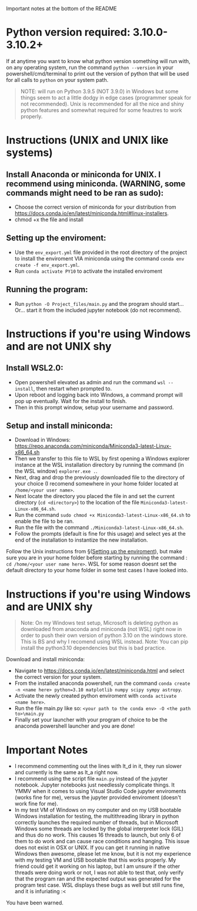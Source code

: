 Important notes at the bottom of the README
# Python version required: 3.10.0-3.10.2+
If at anytime you want to know what python version something will run with, on any operating system, run the command ```python --version``` in your powershell/cmd/terminal to print out the version of python that will be used for all calls to ```python``` on your system path.

> NOTE: will run on Python 3.9.5 (NOT 3.9.0) in Windows but some things seem to act a little dodgy in edge cases (programmer speak for not recommended). Unix is recommended for all the nice and shiny python features and somewhat required for some feautres to work properly.

# Instructions (UNIX and UNIX like systems)
## Install Anaconda or miniconda for UNIX. I recommend using miniconda. (WARNING, some commands might need to be ran as sudo):
- Choose the correct version of miniconda for your distribution from https://docs.conda.io/en/latest/miniconda.html#linux-installers.
- chmod +x the file and install

## Setting up the enviroment:
- Use the ```env_export.yml``` file provided in the root directory of the project to install the enviroment VIA miniconda using the command ```conda env create -f env_export.yml```.
- Run ```conda activate PY10``` to activate the installed enviroment

## Running the program:
- Run ```python -O Project_files/main.py``` and the program should start... Or... start it from the included jupyter notebook (do not recommend).

# Instructions if you're using Windows and are not UNIX shy
## Install WSL2.0:
- Open powershell elevated as admin and run the command ```wsl --install```, then restart when prompted to.
- Upon reboot and logging back into Windows, a command prompt will pop up eventually. Wait for the install to finish.
- Then in this prompt window, setup your username and password.

## Setup and install miniconda:
- Download in Windows: https://repo.anaconda.com/miniconda/Miniconda3-latest-Linux-x86_64.sh
- Then we transfer to this file to WSL by first opening a Windows explorer instance at the WSL installation directory by running the command (in the WSL window) ```explorer.exe .```.
- Next, drag and drop the previously downloaded file to the directory of your choice (I recomend somewhere in your home folder located at ```/home/<your user name>```.
- Next locate the directory you placed the file in and set the current directory (```cd <directory>```) to the location of the file ```Miniconda3-latest-Linux-x86_64.sh```.
- Run the command ```sudo chmod +x Miniconda3-latest-Linux-x86_64.sh``` to enable the file to be ran.
- Run the file with the command ```./Miniconda3-latest-Linux-x86_64.sh```.
- Follow the prompts (default is fine for this usage) and select yes at the end of the installation to instantize the new installation.

Follow the Unix instructions from §([Setting up the enviroment](https://github.com/ramenspazz/Ising_Model_python#setting-up-the-enviroment)), but make sure you are in your home folder before starting by running the command : ```cd /home/<your user name here>```. WSL for some reason doesnt set the default directory to your home folder in some test cases I have looked into.

# Instructions if you're using Windows and are UNIX shy
> Note: On my Windows test setup, Microsoft is deleting python as downloaded from anaconda and miniconda (not WSL) right now in order to push their own version of python 3.10 on the windows store. This is BS and why I recomend using WSL instead.
> Note: You can pip install the python3.10 dependencies but this is bad practice.

Download and install miniconda:
- Navigate to https://docs.conda.io/en/latest/miniconda.html and select the correct version for your system.
- From the installed anaconda powershell, run the command ```conda create -n <name here> python=3.10 matplotlib numpy scipy sympy astropy```.
- Activate the newly created python enviroment with ```conda activate <name here>```.
- Run the file main.py like so: ```<your path to the conda env> -O <the path to>\main.py```
- Finally set your launcher with your program of choice to be the anaconda powershell launcher and you are done!

# Important Notes
- I recommend commenting out the lines with lt_d in it, they run slower and currently is the same as lt_a right now.
- I recommend using the script file ```main.py``` instead of the jupyter notebook. Jupyter notebooks just needlessly complicate things. It YMMV when it comes to using Visual Studio Code jupyter enviroments (works fine for me), versus the jupyter provided enviroment (doesn't work fine for me).
- In my test VM of Windows on my computer and on my USB bootable Windows installation for testing, the multithreading library in python correctly launches the required number of threads, but in Microsoft Windows some threads are locked by the global interpreter lock (GIL) and thus do no work. This causes 16 threads to launch, but only 6 of them to do work and can cause race conditions and hanging. This issue does not exist in OSX or UNIX. If you can get it running in native Windows then awesome, please let me know, but it is not my experience with my testing VM and USB bootable that this works properly. My friend could get it working on his laptop, but I am unsure if the other threads were doing work or not, I was not able to test that, only verify that the program ran and the expected output was generated for the program test case. WSL displays these bugs as well but still runs fine, and it is infuriating :<

You have been warned.
